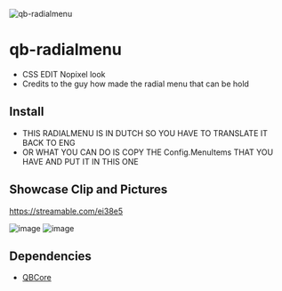 
![qb-radialmenu](https://github.com/oomejip/qb-radialmenu/assets/69800408/e2f3e954-93b2-46b2-a11c-bae53b37dc69)
# qb-radialmenu 
- CSS EDIT Nopixel look 
- Credits to the guy how made the radial menu that can be hold

## Install
- THIS RADIALMENU IS IN DUTCH SO YOU HAVE TO TRANSLATE IT BACK TO ENG 
- OR WHAT YOU CAN DO IS COPY THE Config.MenuItems THAT YOU HAVE AND PUT IT IN THIS ONE
 
## Showcase Clip and Pictures
https://streamable.com/ei38e5

![image](https://github.com/oomejip/qb-radialmenu/assets/69800408/a7a76009-01af-43fa-87b9-6b9034dc9a2b)
![image](https://github.com/oomejip/qb-radialmenu/assets/69800408/cbfc257f-abce-4d1a-8100-42410814c360)


## Dependencies

- [QBCore](https://github.com/qbcore-framework/qb-core)
